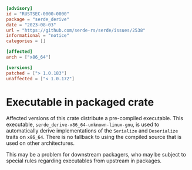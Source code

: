 ```toml
[advisory]
id = "RUSTSEC-0000-0000"
package = "serde_derive"
date = "2023-08-03"
url = "https://github.com/serde-rs/serde/issues/2538"
informational = "notice"
categories = []

[affected]
arch = ["x86_64"]

[versions]
patched = ["> 1.0.183"]
unaffected = ["< 1.0.172"]
```

# Executable in packaged crate

Affected versions of this crate distribute a pre-compiled executable. This
executable, `serde_derive-x86_64-unknown-linux-gnu`, is used to
automatically derive implementations of the `Serialize` and `Deserialize`
traits on `x86_64`. There is no fallback to using the compiled source that is
used on other architectures.

This may be a problem for downstream packagers, who may be subject to special
rules regarding executables from upstream in packages.
